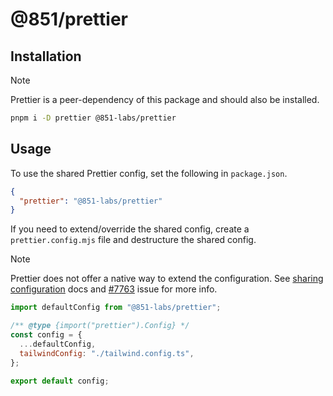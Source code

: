 # @851/prettier

## Installation

> [!NOTE]  
> Prettier is a peer-dependency of this package and should also be installed.

```bash
pnpm i -D prettier @851-labs/prettier
```

## Usage

To use the shared Prettier config, set the following in `package.json`.

```json
{
  "prettier": "@851-labs/prettier"
}
```

If you need to extend/override the shared config, create a `prettier.config.mjs` file and destructure the shared config.

> [!NOTE]  
> Prettier does not offer a native way to extend the configuration. See [sharing configuration](https://prettier.io/docs/en/configuration.html#sharing-configurations) docs and [#7763](https://github.com/prettier/prettier/issues/7763) issue for more info.

```mjs
import defaultConfig from "@851-labs/prettier";

/** @type {import("prettier").Config} */
const config = {
  ...defaultConfig,
  tailwindConfig: "./tailwind.config.ts",
};

export default config;

```
